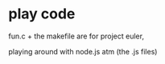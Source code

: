 # play code

fun.c + the makefile are for project euler,

playing around with node.js atm (the .js files)
